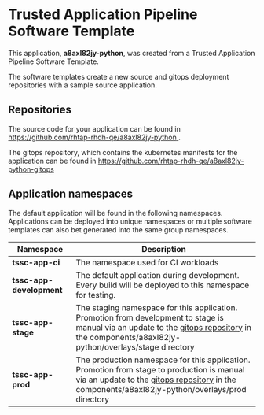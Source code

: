 # Trusted Application Pipeline Software Template

This application, **a8axl82jy-python**, was created from a Trusted Application Pipeline Software Template.

The software templates create a new source and gitops deployment repositories with a sample source application. 

## Repositories

The source code for your application can be found in [https://github.com/rhtap-rhdh-qe/a8axl82jy-python ](https://github.com/rhtap-rhdh-qe/a8axl82jy-python ).
 
The gitops repository, which contains the kubernetes manifests for the application can be found in 
[https://github.com/rhtap-rhdh-qe/a8axl82jy-python-gitops ](https://github.com/rhtap-rhdh-qe/a8axl82jy-python-gitops ) 

## Application namespaces 

The default application will be found in the following namespaces. Applications can be deployed into unique namespaces or multiple software templates can also bet generated into the same group namespaces.  

|  Namespace   |  Description   |  
| -------- | -------- |
| **tssc-app-ci** | The namespace used for CI workloads |
| **tssc-app-development** | The default application during development. Every build will be deployed to this namespace for testing. |
| **tssc-app-stage** | The staging namespace for this application. Promotion from development to stage is manual via an update to the [gitops repository](https://github.com/rhtap-rhdh-qe/a8axl82jy-python-gitops ) in the components/a8axl82jy-python/overlays/stage directory |
| **tssc-app-prod** | The production namespace for this application. Promotion from stage to production is manual via an update to the [gitops repository](https://github.com/rhtap-rhdh-qe/a8axl82jy-python-gitops ) in the components/a8axl82jy-python/overlays/prod directory |
